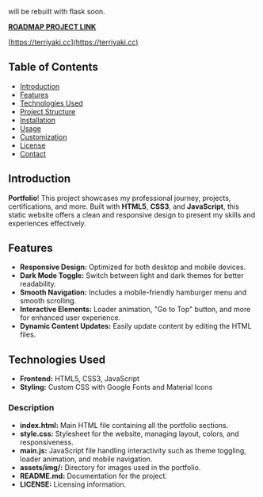 will be rebuilt with flask soon.

[**ROADMAP PROJECT LINK**](https://roadmap.sh/projects/single-page-cv)

[https://terriyaki.cc](https://terriyaki.cc)

## Table of Contents

- [Introduction](#introduction)
- [Features](#features)
- [Technologies Used](#technologies-used)
- [Project Structure](#project-structure)
- [Installation](#installation)
- [Usage](#usage)
- [Customization](#customization)
- [License](#license)
- [Contact](#contact)

## Introduction

**Portfolio**! This project showcases my professional journey, projects, certifications, and more. Built with **HTML5**, **CSS3**, and **JavaScript**, this static website offers a clean and responsive design to present my skills and experiences effectively.

## Features

- **Responsive Design:** Optimized for both desktop and mobile devices.
- **Dark Mode Toggle:** Switch between light and dark themes for better readability.
- **Smooth Navigation:** Includes a mobile-friendly hamburger menu and smooth scrolling.
- **Interactive Elements:** Loader animation, "Go to Top" button, and more for enhanced user experience.
- **Dynamic Content Updates:** Easily update content by editing the HTML files.

## Technologies Used

- **Frontend:** HTML5, CSS3, JavaScript
- **Styling:** Custom CSS with Google Fonts and Material Icons

### Description

- **index.html:** Main HTML file containing all the portfolio sections.
- **style.css:** Stylesheet for the website, managing layout, colors, and responsiveness.
- **main.js:** JavaScript file handling interactivity such as theme toggling, loader animation, and mobile navigation.
- **assets/img/:** Directory for images used in the portfolio.
- **README.md:** Documentation for the project.
- **LICENSE:** Licensing information.
